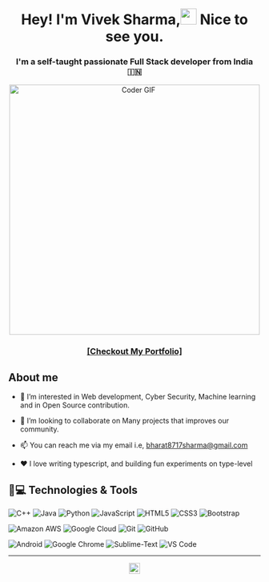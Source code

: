 <h1  align="center" >
Hey! I'm Vivek Sharma,<img src="https://emojis.slackmojis.com/emojis/images/1531849430/4246/blob-sunglasses.gif?1531849430" width="32"/> Nice to see you.</h1>

<h3 align="center">
I'm a self-taught passionate Full Stack developer from India 🇮🇳</h3>
<div align="center">
<img src="https://media.giphy.com/media/SWoSkN6DxTszqIKEqv/giphy.gif" alt="Coder GIF" width="500">
</div>
<h3 align="center">
  <a href="https://bharatsharma19.github.io/Main-Portfolio/" target="_blank">
[Checkout My Portfolio]
  </a>
</h3>

## About me

- 👀 I’m interested in Web development, Cyber Security, Machine learning and in Open Source contribution.

- 💞️ I’m looking to collaborate on Many projects that improves our community.

- 📫 You can reach me via my email i.e, bharat8717sharma@gmail.com

- ❤️ I love writing typescript, and building fun experiments on type-level

## 🚀💻 Technologies & Tools

![C++](https://img.shields.io/badge/-C++-00599C?style=flat-square&logo=c)
![Java](https://img.shields.io/badge/-Java-green)
![Python](https://img.shields.io/badge/-Python-black?style=flat-square&logo=Python)
![JavaScript](https://img.shields.io/badge/-JavaScript-black?style=flat-square&logo=javascript)
![HTML5](https://img.shields.io/badge/-HTML5-E34F26?style=flat-square&logo=html5&logoColor=white)
![CSS3](https://img.shields.io/badge/-CSS3-1572B6?style=flat-square&logo=css3)
![Bootstrap](https://img.shields.io/badge/-Bootstrap-563D7C?style=flat-square&logo=bootstrap)

![Amazon AWS](https://img.shields.io/badge/Amazon%20AWS-232F3E?style=flat-square&logo=amazon-aws)
![Google Cloud](https://img.shields.io/badge/Google%20Cloud-black?style=flat-square&logo=google-cloud)
![Git](https://img.shields.io/badge/-Git-black?style=flat-square&logo=git)
![GitHub](https://img.shields.io/badge/-GitHub-181717?style=flat-square&logo=github)

![Android](https://img.shields.io/badge/Android-05150C?style=flat-square&logo=android)
![Google Chrome](https://img.shields.io/badge/Chrome-black?style=flat-square&logo=google-chrome)
![Sublime-Text](https://img.shields.io/badge/-Sublime%20Text-black?style=flat-square&logo=Sublime-Text)
![VS Code](https://img.shields.io/badge/-VS%20Code-007ACC?style=flat-square&logo=visual-studio-code)

---

<p align=center>
<img height="22" src="https://komarev.com/ghpvc/?username=viveksharma03" alt="Bharatsharma19"/>
<a href="https://github.com/">
</a>
</p>
